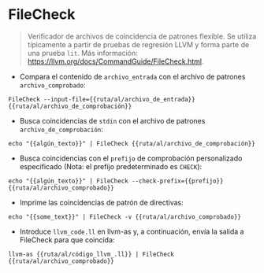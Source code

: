 # FileCheck

> Verificador de archivos de coincidencia de patrones flexible.
> Se utiliza típicamente a partir de pruebas de regresión LLVM y forma parte de una prueba `lit`.
> Más información: <https://llvm.org/docs/CommandGuide/FileCheck.html>.

- Compara el contenido de `archivo_entrada` con el archivo de patrones `archivo_comprobado`:

`FileCheck --input-file={{ruta/al/archivo_de_entrada}} {{ruta/al/archivo_de_comprobación}}`

- Busca coincidencias de `stdin` con el archivo de patrones `archivo_de_comprobación`:

`echo "{{algún_texto}}" | FileCheck {{ruta/al/archivo_de_comprobación}}`

- Busca coincidencias con el `prefijo` de comprobación personalizado especificado (Nota: el prefijo predeterminado es `CHECK`):

`echo "{{algún_texto}}" | FileCheck --check-prefix={{prefijo}} {{ruta/al/archivo_comprobado}}`

- Imprime las coincidencias de patrón de directivas:

`echo "{{some_text}}" | FileCheck -v {{ruta/al/archivo_comprobado}}`

- Introduce `llvm_code.ll` en llvm-as y, a continuación, envía la salida a FileCheck para que coincida:

`llvm-as {{ruta/al/código_llvm_.ll}} | FileCheck {{ruta/al/archivo_comprobado}}`
